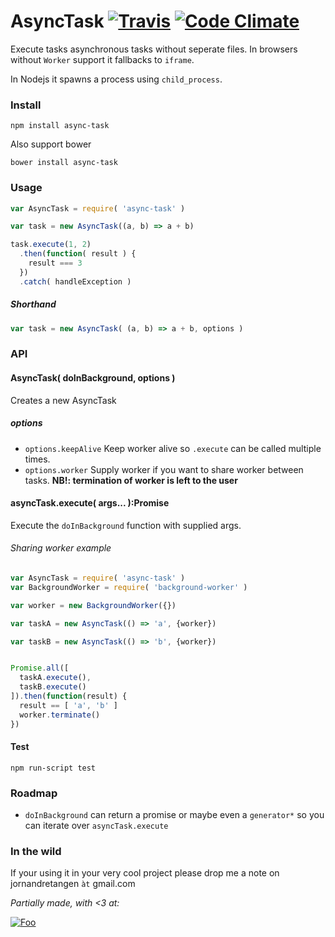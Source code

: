 AsyncTask [![Travis](https://api.travis-ci.org/gorillatron/async-task.svg)](https://travis-ci.org/gorillatron/async-task) [![Code Climate](https://codeclimate.com/github/gorillatron/async-task/badges/gpa.svg)](https://codeclimate.com/github/gorillatron/async-task)
=========
Execute tasks asynchronous tasks without seperate files. In browsers without ```Worker``` support it fallbacks to ```iframe```.

In Nodejs it spawns a process using ```child_process```.

### Install

```
npm install async-task
```

Also support bower

```
bower install async-task
```

### Usage
```javascript
var AsyncTask = require( 'async-task' )

var task = new AsyncTask((a, b) => a + b)

task.execute(1, 2)
  .then(function( result ) {
    result === 3
  })
  .catch( handleException )
```

##### Shorthand
```javascript
var task = new AsyncTask( (a, b) => a + b, options )
```

### API

#### AsyncTask( doInBackground, options )

Creates a new AsyncTask

##### options

* ```options.keepAlive``` Keep worker alive so ```.execute``` can be called multiple times.
* ```options.worker``` Supply worker if you want to share worker between tasks. **NB!: termination of worker is left to the user**

#### asyncTask.execute( args... ):Promise

Execute the ```doInBackground``` function with supplied args.


###### Sharing worker example

```javascript
var AsyncTask = require( 'async-task' )
var BackgroundWorker = require( 'background-worker' )

var worker = new BackgroundWorker({})

var taskA = new AsyncTask(() => 'a', {worker})

var taskB = new AsyncTask(() => 'b', {worker})


Promise.all([
  taskA.execute(),
  taskB.execute()
]).then(function(result) {
  result == [ 'a', 'b' ]
  worker.terminate()
})
```

#### Test

```npm run-script test```

### Roadmap

* ```doInBackground``` can return a promise or maybe even a ```generator*``` so you can iterate over ```asyncTask.execute```

### In the wild

If your using it in your very cool project please drop me a note on jornandretangen ```àt``` gmail.com

*Partially made, with <3 at:*

[![Foo](http://wtw.no/gfx/wtw-logo2.png)](https://github.com/wtw-software/)
